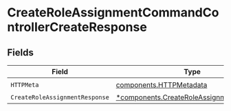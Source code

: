 # CreateRoleAssignmentCommandControllerCreateResponse


## Fields

| Field                                                                                               | Type                                                                                                | Required                                                                                            | Description                                                                                         |
| --------------------------------------------------------------------------------------------------- | --------------------------------------------------------------------------------------------------- | --------------------------------------------------------------------------------------------------- | --------------------------------------------------------------------------------------------------- |
| `HTTPMeta`                                                                                          | [components.HTTPMetadata](../../models/components/httpmetadata.md)                                  | :heavy_check_mark:                                                                                  | N/A                                                                                                 |
| `CreateRoleAssignmentResponse`                                                                      | [*components.CreateRoleAssignmentResponse](../../models/components/createroleassignmentresponse.md) | :heavy_minus_sign:                                                                                  | N/A                                                                                                 |